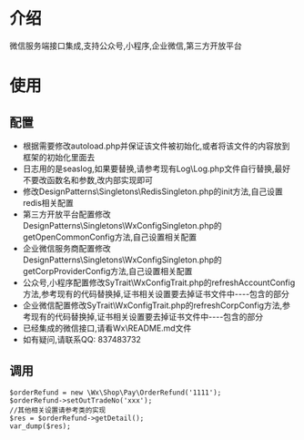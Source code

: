 # 介绍
微信服务端接口集成,支持公众号,小程序,企业微信,第三方开放平台

# 使用
## 配置
- 根据需要修改autoload.php并保证该文件被初始化,或者将该文件的内容放到框架的初始化里面去
- 日志用的是seaslog,如果要替换,请参考现有Log\Log.php文件自行替换,最好不要改函数名和参数,改内部实现即可
- 修改DesignPatterns\Singletons\RedisSingleton.php的init方法,自己设置redis相关配置
- 第三方开放平台配置修改DesignPatterns\Singletons\WxConfigSingleton.php的getOpenCommonConfig方法,自己设置相关配置
- 企业微信服务商配置修改DesignPatterns\Singletons\WxConfigSingleton.php的getCorpProviderConfig方法,自己设置相关配置
- 公众号,小程序配置修改SyTrait\WxConfigTrait.php的refreshAccountConfig方法,参考现有的代码替换掉,证书相关设置要去掉证书文件中----包含的部分
- 企业微信配置修改SyTrait\WxConfigTrait.php的refreshCorpConfig方法,参考现有的代码替换掉,证书相关设置要去掉证书文件中----包含的部分
- 已经集成的微信接口,请看Wx\README.md文件
- 如有疑问,请联系QQ: 837483732

## 调用
    $orderRefund = new \Wx\Shop\Pay\OrderRefund('1111');
    $orderRefund->setOutTradeNo('xxx');
    //其他相关设置请参考类的实现
    $res = $orderRefund->getDetail();
    var_dump($res);